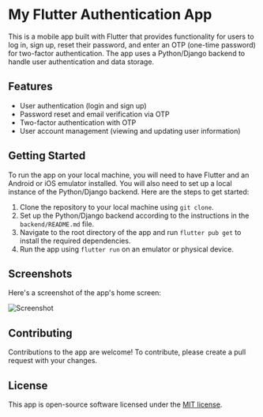 # My Flutter Authentication App

This is a mobile app built with Flutter that provides functionality for users to log in, sign up, reset their password, and enter an OTP (one-time password) for two-factor authentication. The app uses a Python/Django backend to handle user authentication and data storage.

## Features

- User authentication (login and sign up)
- Password reset and email verification via OTP
- Two-factor authentication with OTP
- User account management (viewing and updating user information)

## Getting Started

To run the app on your local machine, you will need to have Flutter and an Android or iOS emulator installed. You will also need to set up a local instance of the Python/Django backend. Here are the steps to get started:

1. Clone the repository to your local machine using `git clone`.
2. Set up the Python/Django backend according to the instructions in the `backend/README.md` file.
3. Navigate to the root directory of the app and run `flutter pub get` to install the required dependencies.
4. Run the app using `flutter run` on an emulator or physical device.

## Screenshots

Here's a screenshot of the app's home screen:

![Screenshot](assets/readme/login.png)

## Contributing

Contributions to the app are welcome! To contribute, please create a pull request with your changes.

## License

This app is open-source software licensed under the [MIT license](https://opensource.org/licenses/MIT).
